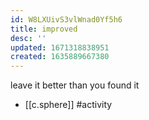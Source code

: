 ```yaml
---
id: W8LXUivS3vlWnad0Yf5h6
title: improved
desc: ''
updated: 1671318838951
created: 1635889667380
---
```





leave it better than you found it

- [[c.sphere]] #activity
